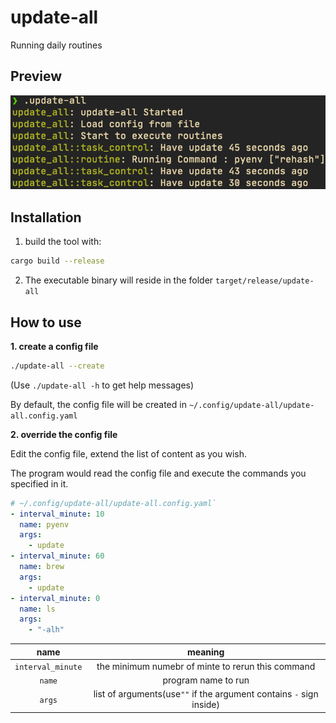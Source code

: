 # update-all

Running daily routines

## Preview

![update-all img preview][preview]

[preview]: ./img/preview.png

## Installation

1. build the tool with:

```sh
cargo build --release
```

2. The executable binary will reside in the folder `target/release/update-all`

## How to use

**1. create a config file**

```sh
./update-all --create
```

(Use `./update-all -h` to get help messages)

By default, the config file will be created in `~/.config/update-all/update-all.config.yaml`

**2. override the config file**

Edit the config file, extend the list of content as you wish.

The program would read the config file and execute the commands you specified in it.

```yaml
# ~/.config/update-all/update-all.config.yaml`
- interval_minute: 10
  name: pyenv
  args:
    - update
- interval_minute: 60
  name: brew
  args:
    - update
- interval_minute: 0
  name: ls
  args:
    - "-alh"
```

|       name        |                               meaning                               |
| :---------------: | :-----------------------------------------------------------------: |
| `interval_minute` |          the minimum numebr of minte to rerun this command          |
|      `name`       |                         program name to run                         |
|      `args`       | list of arguments(use`""` if the argument contains `-` sign inside) |
